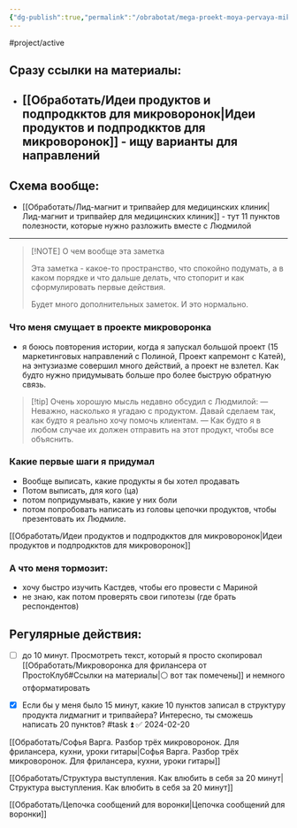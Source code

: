 ```yaml
---
{"dg-publish":true,"permalink":"/obrabotat/mega-proekt-moya-pervaya-mikrovoronka/"}
---
```




#project/active 

## Сразу ссылки на материалы:




- [[Обработать/Идеи продуктов и подпродкктов для микроворонок\|Идеи продуктов и подпродкктов для микроворонок]] - ищу варианты для направлений
	- 
<div class="transclusion internal-embed is-loaded"><div class="markdown-embed">



## Схема вообще:
<style> .container {font-family: sans-serif; text-align: center;} .button-wrapper button {z-index: 1;height: 40px; width: 100px; margin: 10px;padding: 5px;} .excalidraw .App-menu_top .buttonList { display: flex;} .excalidraw-wrapper { height: 800px; margin: 50px; position: relative;} :root[dir="ltr"] .excalidraw .layer-ui__wrapper .zen-mode-transition.App-menu_bottom--transition-left {transform: none;} </style><script src="https://cdn.jsdelivr.net/npm/react@17/umd/react.production.min.js"></script><script src="https://cdn.jsdelivr.net/npm/react-dom@17/umd/react-dom.production.min.js"></script><script type="text/javascript" src="https://cdn.jsdelivr.net/npm/@excalidraw/excalidraw@0/dist/excalidraw.production.min.js"></script><div id="Drawing_2024-02-11_1920.43.excalidraw.md1"></div><script>(function(){const InitialData={"type":"excalidraw","version":2,"source":"https://github.com/zsviczian/obsidian-excalidraw-plugin/releases/tag/2.0.20","elements":[{"type":"freedraw","version":78,"versionNonce":727088747,"isDeleted":false,"id":"bNt1-56Bc0iOdeP4lFmLt","fillStyle":"solid","strokeWidth":1,"strokeStyle":"solid","roughness":1,"opacity":100,"angle":0,"x":-267.49302534623575,"y":-139.1103182705965,"strokeColor":"#1e1e1e","backgroundColor":"transparent","width":180.79998779296875,"height":33.600006103515625,"seed":1092054255,"groupIds":["znc8EGzNA5-6f3mukq_c4"],"frameId":null,"roundness":null,"boundElements":[],"updated":1709230763499,"link":null,"locked":false,"points":[[0,0],[0,2.399993896484375],[4.79998779296875,4],[15.20001220703125,6.399993896484375],[28.79998779296875,9.600006103515625],[46.4000244140625,10.399993896484375],[68.79998779296875,12.800018310546875],[88.79998779296875,13.600006103515625],[108.79998779296875,13.600006103515625],[128.79998779296875,12.800018310546875],[155.20001220703125,8.800018310546875],[165.60003662109375,5.600006103515625],[172,3.20001220703125],[175.20001220703125,1.600006103515625],[176,1.600006103515625],[176.79998779296875,1.600006103515625],[175.20001220703125,0.800018310546875],[168,-0.79998779296875],[152.79998779296875,-4],[129.60003662109375,-8.79998779296875],[105.60003662109375,-12.79998779296875],[77.60003662109375,-17.600006103515625],[38.4000244140625,-20],[21.60003662109375,-20],[14.4000244140625,-20],[12,-19.199981689453125],[11.20001220703125,-19.199981689453125],[11.20001220703125,-18.399993896484375],[11.20001220703125,-17.600006103515625],[11.20001220703125,-16],[11.20001220703125,-15.199981689453125],[11.20001220703125,-14.399993896484375],[8.79998779296875,-13.600006103515625],[5.60003662109375,-12.79998779296875],[-0.79998779296875,-11.199981689453125],[-3.20001220703125,-10.399993896484375],[-4,-9.600006103515625],[-4,-9.600006103515625]],"lastCommittedPoint":null,"simulatePressure":true,"pressures":[]},{"type":"freedraw","version":63,"versionNonce":1148287243,"isDeleted":false,"id":"J2VRbj21RQtTRj5W2ElSR","fillStyle":"solid","strokeWidth":1,"strokeStyle":"solid","roughness":1,"opacity":100,"angle":0,"x":-267.49302534623575,"y":-139.91030606356526,"strokeColor":"#1e1e1e","backgroundColor":"transparent","width":63.20001220703125,"height":152,"seed":748287759,"groupIds":["znc8EGzNA5-6f3mukq_c4"],"frameId":null,"roundness":null,"boundElements":[],"updated":1709230763499,"link":null,"locked":false,"points":[[0,0],[0.79998779296875,3.199981689453125],[7.20001220703125,10.399993896484375],[16.79998779296875,19.199981689453125],[26.4000244140625,28],[34.4000244140625,38.399993896484375],[41.60003662109375,56.79998779296875],[45.60003662109375,73.60000610351562],[49.60003662109375,95.19998168945312],[54.4000244140625,114.39999389648438],[59.20001220703125,129.60000610351562],[60.79998779296875,136.79998779296875],[62.4000244140625,140],[63.20001220703125,143.19998168945312],[63.20001220703125,148],[63.20001220703125,150.39999389648438],[63.20001220703125,151.19998168945312],[63.20001220703125,152],[63.20001220703125,151.19998168945312],[61.60003662109375,146.39999389648438],[61.60003662109375,142.39999389648438],[61.60003662109375,140],[61.60003662109375,140]],"lastCommittedPoint":null,"simulatePressure":true,"pressures":[]},{"type":"freedraw","version":62,"versionNonce":26484651,"isDeleted":false,"id":"OVceT3Wi5DUva1kw_Y23g","fillStyle":"solid","strokeWidth":1,"strokeStyle":"solid","roughness":1,"opacity":100,"angle":0,"x":-94.693037553267,"y":-134.31029996004963,"strokeColor":"#1e1e1e","backgroundColor":"transparent","width":90.39996337890625,"height":130.39999389648438,"seed":931544367,"groupIds":["znc8EGzNA5-6f3mukq_c4"],"frameId":null,"roundness":null,"boundElements":[],"updated":1709230763499,"link":null,"locked":false,"points":[[0,0],[-1.5999755859375,0],[-5.5999755859375,3.199981689453125],[-15.199951171875,14.399993896484375],[-24.79998779296875,24],[-35.199951171875,33.5999755859375],[-46.39996337890625,44],[-58.39996337890625,56],[-69.5999755859375,67.19998168945312],[-78.39996337890625,78.39999389648438],[-84,87.19998168945312],[-88,95.19998168945312],[-89.5999755859375,104],[-90.39996337890625,110.39999389648438],[-90.39996337890625,118.39999389648438],[-90.39996337890625,124],[-90.39996337890625,128.79998779296875],[-90.39996337890625,130.39999389648438],[-90.39996337890625,129.5999755859375],[-90.39996337890625,128.79998779296875],[-90.39996337890625,128],[-90.39996337890625,128]],"lastCommittedPoint":null,"simulatePressure":true,"pressures":[]},{"type":"freedraw","version":59,"versionNonce":1558770251,"isDeleted":false,"id":"k5-iIWLjIYzZL2wN9Nl0W","fillStyle":"solid","strokeWidth":1,"strokeStyle":"solid","roughness":1,"opacity":100,"angle":0,"x":-188.2930131392045,"y":0.8896817294034918,"strokeColor":"#1e1e1e","backgroundColor":"transparent","width":26.4000244140625,"height":20.79998779296875,"seed":1162133327,"groupIds":["znc8EGzNA5-6f3mukq_c4"],"frameId":null,"roundness":null,"boundElements":[],"updated":1709230763499,"link":null,"locked":false,"points":[[0,0],[-3.20001220703125,2.399993896484375],[-8.79998779296875,7.20001220703125],[-16,13.600006103515625],[-18.4000244140625,15.20001220703125],[-18.4000244140625,16],[-18.4000244140625,16.800018310546875],[-18.4000244140625,17.600006103515625],[-17.5999755859375,17.600006103515625],[-12,14.399993896484375],[-4,8.800018310546875],[2.4000244140625,2.399993896484375],[6.4000244140625,-0.79998779296875],[8,-2.399993896484375],[8,-3.199981689453125],[7.20001220703125,-3.199981689453125],[5.5999755859375,-3.199981689453125],[4.79998779296875,-3.199981689453125],[4.79998779296875,-3.199981689453125]],"lastCommittedPoint":null,"simulatePressure":true,"pressures":[]},{"type":"freedraw","version":109,"versionNonce":659189995,"isDeleted":false,"id":"MV0SRWxvcLf5JeDe1qS2_","fillStyle":"solid","strokeWidth":1,"strokeStyle":"solid","roughness":1,"opacity":100,"angle":0,"x":-50.693037553267004,"y":-139.1103182705965,"strokeColor":"#1e1e1e","backgroundColor":"transparent","width":180.79998779296875,"height":33.600006103515625,"seed":1420096865,"groupIds":["znc8EGzNA5-6f3mukq_c4"],"frameId":null,"roundness":null,"boundElements":[],"updated":1709230763499,"link":null,"locked":false,"points":[[0,0],[0,2.399993896484375],[4.79998779296875,4],[15.20001220703125,6.399993896484375],[28.79998779296875,9.600006103515625],[46.4000244140625,10.399993896484375],[68.79998779296875,12.800018310546875],[88.79998779296875,13.600006103515625],[108.79998779296875,13.600006103515625],[128.79998779296875,12.800018310546875],[155.20001220703125,8.800018310546875],[165.60003662109375,5.600006103515625],[172,3.20001220703125],[175.20001220703125,1.600006103515625],[176,1.600006103515625],[176.79998779296875,1.600006103515625],[175.20001220703125,0.800018310546875],[168,-0.79998779296875],[152.79998779296875,-4],[129.60003662109375,-8.79998779296875],[105.60003662109375,-12.79998779296875],[77.60003662109375,-17.600006103515625],[38.4000244140625,-20],[21.60003662109375,-20],[14.4000244140625,-20],[12,-19.199981689453125],[11.20001220703125,-19.199981689453125],[11.20001220703125,-18.399993896484375],[11.20001220703125,-17.600006103515625],[11.20001220703125,-16],[11.20001220703125,-15.199981689453125],[11.20001220703125,-14.399993896484375],[8.79998779296875,-13.600006103515625],[5.60003662109375,-12.79998779296875],[-0.79998779296875,-11.199981689453125],[-3.20001220703125,-10.399993896484375],[-4,-9.600006103515625],[-4,-9.600006103515625]],"lastCommittedPoint":null,"simulatePressure":true,"pressures":[]},{"type":"freedraw","version":94,"versionNonce":843258763,"isDeleted":false,"id":"6-dUSlDT4Qd-Ih30-TbJu","fillStyle":"solid","strokeWidth":1,"strokeStyle":"solid","roughness":1,"opacity":100,"angle":0,"x":-50.693037553267004,"y":-139.91030606356526,"strokeColor":"#1e1e1e","backgroundColor":"transparent","width":63.20001220703125,"height":152,"seed":1577165121,"groupIds":["znc8EGzNA5-6f3mukq_c4"],"frameId":null,"roundness":null,"boundElements":[],"updated":1709230763499,"link":null,"locked":false,"points":[[0,0],[0.79998779296875,3.199981689453125],[7.20001220703125,10.399993896484375],[16.79998779296875,19.199981689453125],[26.4000244140625,28],[34.4000244140625,38.399993896484375],[41.60003662109375,56.79998779296875],[45.60003662109375,73.60000610351562],[49.60003662109375,95.19998168945312],[54.4000244140625,114.39999389648438],[59.20001220703125,129.60000610351562],[60.79998779296875,136.79998779296875],[62.4000244140625,140],[63.20001220703125,143.19998168945312],[63.20001220703125,148],[63.20001220703125,150.39999389648438],[63.20001220703125,151.19998168945312],[63.20001220703125,152],[63.20001220703125,151.19998168945312],[61.60003662109375,146.39999389648438],[61.60003662109375,142.39999389648438],[61.60003662109375,140],[61.60003662109375,140]],"lastCommittedPoint":null,"simulatePressure":true,"pressures":[]},{"type":"freedraw","version":93,"versionNonce":973959723,"isDeleted":false,"id":"hZiFTx_ySdVIIPfJZKt6E","fillStyle":"solid","strokeWidth":1,"strokeStyle":"solid","roughness":1,"opacity":100,"angle":0,"x":122.10695023970175,"y":-134.31029996004963,"strokeColor":"#1e1e1e","backgroundColor":"transparent","width":90.39996337890625,"height":130.39999389648438,"seed":312332577,"groupIds":["znc8EGzNA5-6f3mukq_c4"],"frameId":null,"roundness":null,"boundElements":[],"updated":1709230763499,"link":null,"locked":false,"points":[[0,0],[-1.5999755859375,0],[-5.5999755859375,3.199981689453125],[-15.199951171875,14.399993896484375],[-24.79998779296875,24],[-35.199951171875,33.5999755859375],[-46.39996337890625,44],[-58.39996337890625,56],[-69.5999755859375,67.19998168945312],[-78.39996337890625,78.39999389648438],[-84,87.19998168945312],[-88,95.19998168945312],[-89.5999755859375,104],[-90.39996337890625,110.39999389648438],[-90.39996337890625,118.39999389648438],[-90.39996337890625,124],[-90.39996337890625,128.79998779296875],[-90.39996337890625,130.39999389648438],[-90.39996337890625,129.5999755859375],[-90.39996337890625,128.79998779296875],[-90.39996337890625,128],[-90.39996337890625,128]],"lastCommittedPoint":null,"simulatePressure":true,"pressures":[]},{"type":"freedraw","version":90,"versionNonce":261354699,"isDeleted":false,"id":"n3veGepN7xOb1_QYmvv7g","fillStyle":"solid","strokeWidth":1,"strokeStyle":"solid","roughness":1,"opacity":100,"angle":0,"x":28.506974653764246,"y":0.8896817294034918,"strokeColor":"#1e1e1e","backgroundColor":"transparent","width":26.4000244140625,"height":20.79998779296875,"seed":1743324417,"groupIds":["znc8EGzNA5-6f3mukq_c4"],"frameId":null,"roundness":null,"boundElements":[],"updated":1709230763499,"link":null,"locked":false,"points":[[0,0],[-3.20001220703125,2.399993896484375],[-8.79998779296875,7.20001220703125],[-16,13.600006103515625],[-18.4000244140625,15.20001220703125],[-18.4000244140625,16],[-18.4000244140625,16.800018310546875],[-18.4000244140625,17.600006103515625],[-17.5999755859375,17.600006103515625],[-12,14.399993896484375],[-4,8.800018310546875],[2.4000244140625,2.399993896484375],[6.4000244140625,-0.79998779296875],[8,-2.399993896484375],[8,-3.199981689453125],[7.20001220703125,-3.199981689453125],[5.5999755859375,-3.199981689453125],[4.79998779296875,-3.199981689453125],[4.79998779296875,-3.199981689453125]],"lastCommittedPoint":null,"simulatePressure":true,"pressures":[]},{"type":"freedraw","version":140,"versionNonce":40969067,"isDeleted":false,"id":"L_TYD4fS33pUic0gEJxNQ","fillStyle":"solid","strokeWidth":1,"strokeStyle":"solid","roughness":1,"opacity":100,"angle":0,"x":153.30702348188925,"y":-139.1103182705965,"strokeColor":"#1e1e1e","backgroundColor":"transparent","width":180.79998779296875,"height":33.600006103515625,"seed":1415896911,"groupIds":["znc8EGzNA5-6f3mukq_c4"],"frameId":null,"roundness":null,"boundElements":[],"updated":1709230763499,"link":null,"locked":false,"points":[[0,0],[0,2.399993896484375],[4.79998779296875,4],[15.20001220703125,6.399993896484375],[28.79998779296875,9.600006103515625],[46.4000244140625,10.399993896484375],[68.79998779296875,12.800018310546875],[88.79998779296875,13.600006103515625],[108.79998779296875,13.600006103515625],[128.79998779296875,12.800018310546875],[155.20001220703125,8.800018310546875],[165.60003662109375,5.600006103515625],[172,3.20001220703125],[175.20001220703125,1.600006103515625],[176,1.600006103515625],[176.79998779296875,1.600006103515625],[175.20001220703125,0.800018310546875],[168,-0.79998779296875],[152.79998779296875,-4],[129.60003662109375,-8.79998779296875],[105.60003662109375,-12.79998779296875],[77.60003662109375,-17.600006103515625],[38.4000244140625,-20],[21.60003662109375,-20],[14.4000244140625,-20],[12,-19.199981689453125],[11.20001220703125,-19.199981689453125],[11.20001220703125,-18.399993896484375],[11.20001220703125,-17.600006103515625],[11.20001220703125,-16],[11.20001220703125,-15.199981689453125],[11.20001220703125,-14.399993896484375],[8.79998779296875,-13.600006103515625],[5.60003662109375,-12.79998779296875],[-0.79998779296875,-11.199981689453125],[-3.20001220703125,-10.399993896484375],[-4,-9.600006103515625],[-4,-9.600006103515625]],"lastCommittedPoint":null,"simulatePressure":true,"pressures":[]},{"type":"freedraw","version":125,"versionNonce":183467531,"isDeleted":false,"id":"9MKguKBmfUX798I5HKL1R","fillStyle":"solid","strokeWidth":1,"strokeStyle":"solid","roughness":1,"opacity":100,"angle":0,"x":153.30702348188925,"y":-139.91030606356526,"strokeColor":"#1e1e1e","backgroundColor":"transparent","width":63.20001220703125,"height":152,"seed":776609135,"groupIds":["znc8EGzNA5-6f3mukq_c4"],"frameId":null,"roundness":null,"boundElements":[],"updated":1709230763499,"link":null,"locked":false,"points":[[0,0],[0.79998779296875,3.199981689453125],[7.20001220703125,10.399993896484375],[16.79998779296875,19.199981689453125],[26.4000244140625,28],[34.4000244140625,38.399993896484375],[41.60003662109375,56.79998779296875],[45.60003662109375,73.60000610351562],[49.60003662109375,95.19998168945312],[54.4000244140625,114.39999389648438],[59.20001220703125,129.60000610351562],[60.79998779296875,136.79998779296875],[62.4000244140625,140],[63.20001220703125,143.19998168945312],[63.20001220703125,148],[63.20001220703125,150.39999389648438],[63.20001220703125,151.19998168945312],[63.20001220703125,152],[63.20001220703125,151.19998168945312],[61.60003662109375,146.39999389648438],[61.60003662109375,142.39999389648438],[61.60003662109375,140],[61.60003662109375,140]],"lastCommittedPoint":null,"simulatePressure":true,"pressures":[]},{"type":"freedraw","version":124,"versionNonce":873039019,"isDeleted":false,"id":"nsnM99HZn8gtb6OnL9OxA","fillStyle":"solid","strokeWidth":1,"strokeStyle":"solid","roughness":1,"opacity":100,"angle":0,"x":326.107011274858,"y":-134.31029996004963,"strokeColor":"#1e1e1e","backgroundColor":"transparent","width":90.39996337890625,"height":130.39999389648438,"seed":824350607,"groupIds":["znc8EGzNA5-6f3mukq_c4"],"frameId":null,"roundness":null,"boundElements":[],"updated":1709230763499,"link":null,"locked":false,"points":[[0,0],[-1.5999755859375,0],[-5.5999755859375,3.199981689453125],[-15.199951171875,14.399993896484375],[-24.79998779296875,24],[-35.199951171875,33.5999755859375],[-46.39996337890625,44],[-58.39996337890625,56],[-69.5999755859375,67.19998168945312],[-78.39996337890625,78.39999389648438],[-84,87.19998168945312],[-88,95.19998168945312],[-89.5999755859375,104],[-90.39996337890625,110.39999389648438],[-90.39996337890625,118.39999389648438],[-90.39996337890625,124],[-90.39996337890625,128.79998779296875],[-90.39996337890625,130.39999389648438],[-90.39996337890625,129.5999755859375],[-90.39996337890625,128.79998779296875],[-90.39996337890625,128],[-90.39996337890625,128]],"lastCommittedPoint":null,"simulatePressure":true,"pressures":[]},{"type":"freedraw","version":121,"versionNonce":1164556107,"isDeleted":false,"id":"uMglRUTNyUDQZ3mpwvQ26","fillStyle":"solid","strokeWidth":1,"strokeStyle":"solid","roughness":1,"opacity":100,"angle":0,"x":232.5070356889205,"y":0.8896817294034918,"strokeColor":"#1e1e1e","backgroundColor":"transparent","width":26.4000244140625,"height":20.79998779296875,"seed":1395051951,"groupIds":["znc8EGzNA5-6f3mukq_c4"],"frameId":null,"roundness":null,"boundElements":[],"updated":1709230763499,"link":null,"locked":false,"points":[[0,0],[-3.20001220703125,2.399993896484375],[-8.79998779296875,7.20001220703125],[-16,13.600006103515625],[-18.4000244140625,15.20001220703125],[-18.4000244140625,16],[-18.4000244140625,16.800018310546875],[-18.4000244140625,17.600006103515625],[-17.5999755859375,17.600006103515625],[-12,14.399993896484375],[-4,8.800018310546875],[2.4000244140625,2.399993896484375],[6.4000244140625,-0.79998779296875],[8,-2.399993896484375],[8,-3.199981689453125],[7.20001220703125,-3.199981689453125],[5.5999755859375,-3.199981689453125],[4.79998779296875,-3.199981689453125],[4.79998779296875,-3.199981689453125]],"lastCommittedPoint":null,"simulatePressure":true,"pressures":[]},{"type":"freedraw","version":180,"versionNonce":761959915,"isDeleted":false,"id":"KEInKNH63O4Q_AqbpkaFp","fillStyle":"solid","strokeWidth":1,"strokeStyle":"solid","roughness":1,"opacity":100,"angle":0,"x":369.30702348188925,"y":-139.1103182705965,"strokeColor":"#1e1e1e","backgroundColor":"transparent","width":180.79998779296875,"height":33.600006103515625,"seed":2030132463,"groupIds":["znc8EGzNA5-6f3mukq_c4"],"frameId":null,"roundness":null,"boundElements":[],"updated":1709230763499,"link":null,"locked":false,"points":[[0,0],[0,2.399993896484375],[4.79998779296875,4],[15.20001220703125,6.399993896484375],[28.79998779296875,9.600006103515625],[46.4000244140625,10.399993896484375],[68.79998779296875,12.800018310546875],[88.79998779296875,13.600006103515625],[108.79998779296875,13.600006103515625],[128.79998779296875,12.800018310546875],[155.20001220703125,8.800018310546875],[165.60003662109375,5.600006103515625],[172,3.20001220703125],[175.20001220703125,1.600006103515625],[176,1.600006103515625],[176.79998779296875,1.600006103515625],[175.20001220703125,0.800018310546875],[168,-0.79998779296875],[152.79998779296875,-4],[129.60003662109375,-8.79998779296875],[105.60003662109375,-12.79998779296875],[77.60003662109375,-17.600006103515625],[38.4000244140625,-20],[21.60003662109375,-20],[14.4000244140625,-20],[12,-19.199981689453125],[11.20001220703125,-19.199981689453125],[11.20001220703125,-18.399993896484375],[11.20001220703125,-17.600006103515625],[11.20001220703125,-16],[11.20001220703125,-15.199981689453125],[11.20001220703125,-14.399993896484375],[8.79998779296875,-13.600006103515625],[5.60003662109375,-12.79998779296875],[-0.79998779296875,-11.199981689453125],[-3.20001220703125,-10.399993896484375],[-4,-9.600006103515625],[-4,-9.600006103515625]],"lastCommittedPoint":null,"simulatePressure":true,"pressures":[]},{"type":"freedraw","version":165,"versionNonce":722903179,"isDeleted":false,"id":"HhFc3Z1SfVcl56R6dQ6LK","fillStyle":"solid","strokeWidth":1,"strokeStyle":"solid","roughness":1,"opacity":100,"angle":0,"x":369.30702348188925,"y":-139.91030606356526,"strokeColor":"#1e1e1e","backgroundColor":"transparent","width":63.20001220703125,"height":152,"seed":2023822287,"groupIds":["znc8EGzNA5-6f3mukq_c4"],"frameId":null,"roundness":null,"boundElements":[],"updated":1709230763499,"link":null,"locked":false,"points":[[0,0],[0.79998779296875,3.199981689453125],[7.20001220703125,10.399993896484375],[16.79998779296875,19.199981689453125],[26.4000244140625,28],[34.4000244140625,38.399993896484375],[41.60003662109375,56.79998779296875],[45.60003662109375,73.60000610351562],[49.60003662109375,95.19998168945312],[54.4000244140625,114.39999389648438],[59.20001220703125,129.60000610351562],[60.79998779296875,136.79998779296875],[62.4000244140625,140],[63.20001220703125,143.19998168945312],[63.20001220703125,148],[63.20001220703125,150.39999389648438],[63.20001220703125,151.19998168945312],[63.20001220703125,152],[63.20001220703125,151.19998168945312],[61.60003662109375,146.39999389648438],[61.60003662109375,142.39999389648438],[61.60003662109375,140],[61.60003662109375,140]],"lastCommittedPoint":null,"simulatePressure":true,"pressures":[]},{"type":"freedraw","version":164,"versionNonce":942167851,"isDeleted":false,"id":"8cCa2haYpyqJzB_4Y99eC","fillStyle":"solid","strokeWidth":1,"strokeStyle":"solid","roughness":1,"opacity":100,"angle":0,"x":542.107011274858,"y":-134.31029996004963,"strokeColor":"#1e1e1e","backgroundColor":"transparent","width":90.39996337890625,"height":130.39999389648438,"seed":1037702863,"groupIds":["znc8EGzNA5-6f3mukq_c4"],"frameId":null,"roundness":null,"boundElements":[],"updated":1709230763499,"link":null,"locked":false,"points":[[0,0],[-1.5999755859375,0],[-5.5999755859375,3.199981689453125],[-15.199951171875,14.399993896484375],[-24.79998779296875,24],[-35.199951171875,33.5999755859375],[-46.39996337890625,44],[-58.39996337890625,56],[-69.5999755859375,67.19998168945312],[-78.39996337890625,78.39999389648438],[-84,87.19998168945312],[-88,95.19998168945312],[-89.5999755859375,104],[-90.39996337890625,110.39999389648438],[-90.39996337890625,118.39999389648438],[-90.39996337890625,124],[-90.39996337890625,128.79998779296875],[-90.39996337890625,130.39999389648438],[-90.39996337890625,129.5999755859375],[-90.39996337890625,128.79998779296875],[-90.39996337890625,128],[-90.39996337890625,128]],"lastCommittedPoint":null,"simulatePressure":true,"pressures":[]},{"type":"freedraw","version":161,"versionNonce":856308171,"isDeleted":false,"id":"wTmwE3936YxNbSCAi5sXs","fillStyle":"solid","strokeWidth":1,"strokeStyle":"solid","roughness":1,"opacity":100,"angle":0,"x":448.5070356889205,"y":0.8896817294034918,"strokeColor":"#1e1e1e","backgroundColor":"transparent","width":26.4000244140625,"height":20.79998779296875,"seed":842327983,"groupIds":["znc8EGzNA5-6f3mukq_c4"],"frameId":null,"roundness":null,"boundElements":[],"updated":1709230763499,"link":null,"locked":false,"points":[[0,0],[-3.20001220703125,2.399993896484375],[-8.79998779296875,7.20001220703125],[-16,13.600006103515625],[-18.4000244140625,15.20001220703125],[-18.4000244140625,16],[-18.4000244140625,16.800018310546875],[-18.4000244140625,17.600006103515625],[-17.5999755859375,17.600006103515625],[-12,14.399993896484375],[-4,8.800018310546875],[2.4000244140625,2.399993896484375],[6.4000244140625,-0.79998779296875],[8,-2.399993896484375],[8,-3.199981689453125],[7.20001220703125,-3.199981689453125],[5.5999755859375,-3.199981689453125],[4.79998779296875,-3.199981689453125],[4.79998779296875,-3.199981689453125]],"lastCommittedPoint":null,"simulatePressure":true,"pressures":[]},{"id":"dGwHvKDg","type":"text","x":-267.5922372289186,"y":-386.15392535198,"width":668.0518798828125,"height":90,"angle":0,"strokeColor":"#1e1e1e","backgroundColor":"transparent","fillStyle":"solid","strokeWidth":1,"strokeStyle":"solid","roughness":1,"opacity":100,"groupIds":[],"frameId":null,"roundness":null,"seed":351772074,"version":230,"versionNonce":236579318,"isDeleted":false,"boundElements":null,"updated":1709426011403,"link":null,"locked":false,"text":"Я хочу, чтобы люди попадали ко мне \nчерез различные микроворонки","rawText":"Я хочу, чтобы люди попадали ко мне \nчерез различные микроворонки","fontSize":36,"fontFamily":1,"textAlign":"left","verticalAlign":"top","baseline":77,"containerId":null,"originalText":"Я хочу, чтобы люди попадали ко мне \nчерез различные микроворонки","lineHeight":1.25},{"id":"QNfIKTPw","type":"text","x":-230.2856629999668,"y":-201.43515189690413,"width":105.32792663574219,"height":40,"angle":0,"strokeColor":"#1e1e1e","backgroundColor":"transparent","fillStyle":"solid","strokeWidth":1,"strokeStyle":"solid","roughness":1,"opacity":100,"groupIds":[],"frameId":null,"roundness":null,"seed":1818822646,"version":377,"versionNonce":813963882,"isDeleted":false,"boundElements":null,"updated":1709426032384,"link":null,"locked":false,"text":"Медицинские \nсайты","rawText":"Медицинские \nсайты","fontSize":16,"fontFamily":1,"textAlign":"left","verticalAlign":"top","baseline":33,"containerId":null,"originalText":"Медицинские \nсайты","lineHeight":1.25},{"id":"TA0lYxzn","type":"text","x":-9.943736871357714,"y":-202.6010457759619,"width":66.79991149902344,"height":20,"angle":0,"strokeColor":"#1e1e1e","backgroundColor":"transparent","fillStyle":"solid","strokeWidth":1,"strokeStyle":"solid","roughness":1,"opacity":100,"groupIds":[],"frameId":null,"roundness":null,"seed":1825996010,"version":430,"versionNonce":1334550198,"isDeleted":false,"boundElements":null,"updated":1709426052996,"link":null,"locked":false,"text":"Лендинги","rawText":"Лендинги","fontSize":16,"fontFamily":1,"textAlign":"left","verticalAlign":"top","baseline":13,"containerId":null,"originalText":"Лендинги","lineHeight":1.25},{"id":"MNyv2SGe","type":"text","x":182.99460862725243,"y":-202.6010457759619,"width":116.71990966796875,"height":40,"angle":0,"strokeColor":"#1e1e1e","backgroundColor":"transparent","fillStyle":"solid","strokeWidth":1,"strokeStyle":"solid","roughness":1,"opacity":100,"groupIds":[],"frameId":null,"roundness":null,"seed":2142615478,"version":509,"versionNonce":1231767210,"isDeleted":false,"boundElements":null,"updated":1709426080097,"link":null,"locked":false,"text":"Контекст для\nпроизводителей","rawText":"Контекст для\nпроизводителей","fontSize":16,"fontFamily":1,"textAlign":"left","verticalAlign":"top","baseline":33,"containerId":null,"originalText":"Контекст для\nпроизводителей","lineHeight":1.25},{"id":"ChYfAQ6X","type":"text","x":390.87509025718896,"y":-202.6010457759619,"width":116.71990966796875,"height":40,"angle":0,"strokeColor":"#1e1e1e","backgroundColor":"transparent","fillStyle":"solid","strokeWidth":1,"strokeStyle":"solid","roughness":1,"opacity":100,"groupIds":[],"frameId":null,"roundness":null,"seed":715754870,"version":542,"versionNonce":1631058986,"isDeleted":false,"boundElements":null,"updated":1709426081055,"link":null,"locked":false,"text":"Контекст для\nпроизводителей","rawText":"Контекст для\nпроизводителей","fontSize":16,"fontFamily":1,"textAlign":"left","verticalAlign":"top","baseline":33,"containerId":null,"originalText":"Контекст для\nпроизводителей","lineHeight":1.25}],"appState":{"theme":"dark","viewBackgroundColor":"#ffffff","currentItemStrokeColor":"#1e1e1e","currentItemBackgroundColor":"transparent","currentItemFillStyle":"solid","currentItemStrokeWidth":1,"currentItemStrokeStyle":"solid","currentItemRoughness":1,"currentItemOpacity":100,"currentItemFontFamily":1,"currentItemFontSize":16,"currentItemTextAlign":"left","currentItemStartArrowhead":null,"currentItemEndArrowhead":"arrow","scrollX":247.11533868970514,"scrollY":450.64984717137384,"zoom":{"value":1.0497021352763423},"currentItemRoundness":"round","gridSize":null,"gridColor":{"Bold":"#C9C9C9FF","Regular":"#EDEDEDFF"},"currentStrokeOptions":null,"previousGridSize":null,"frameRendering":{"enabled":true,"clip":true,"name":true,"outline":true}},"files":{}};InitialData.scrollToContent=true;App=()=>{const e=React.useRef(null),t=React.useRef(null),[n,i]=React.useState({width:void 0,height:void 0});return React.useEffect(()=>{i({width:t.current.getBoundingClientRect().width,height:t.current.getBoundingClientRect().height});const e=()=>{i({width:t.current.getBoundingClientRect().width,height:t.current.getBoundingClientRect().height})};return window.addEventListener("resize",e),()=>window.removeEventListener("resize",e)},[t]),React.createElement(React.Fragment,null,React.createElement("div",{className:"excalidraw-wrapper",ref:t},React.createElement(ExcalidrawLib.Excalidraw,{ref:e,width:n.width,height:n.height,initialData:InitialData,viewModeEnabled:!0,zenModeEnabled:!0,gridModeEnabled:!1})))},excalidrawWrapper=document.getElementById("Drawing_2024-02-11_1920.43.excalidraw.md1");ReactDOM.render(React.createElement(App),excalidrawWrapper);})();</script>


</div></div>

- [[Обработать/Лид-магнит и трипвайер для медицинских клиник\|Лид-магнит и трипвайер для медицинских клиник]] - тут  11 пунктов полезности, которые нужно разложить вместе с Людмилой






---


> [!NOTE] О чем вообще эта заметка
> 
> Эта заметка - какое-то пространство, что спокойно подумать, а в каком порядке и что дальше делать, что стопорит и как сформулировать первые действия.
>
>Будет много дополнительных заметок. И это нормально.

### Что меня смущает в проекте микроворонка 
- я боюсь повторения истории, когда я запускал большой проект (15 маркетинговых направлений с Полиной, Проект капремонт с Катей), на энтузиазме совершил много действий, а проект не взлетел. Как будто нужно придумывать больше про более быструю обратную связь.

> [!tip] Очень хорошую мысль недавно обсудил с Людмилой:
> — Неважно, насколько я угадаю с продуктом. Давай сделаем так, как будто я реально хочу помочь клиентам.
> — Как будто я в любом случае их должен отправить на этот продукт, чтобы все объяснить.

### Какие первые шаги я придумал
- Вообще выписать, какие продукты я бы хотел продавать
- Потом выписать, для кого (ца)
- потом попридумывать, какие у них боли
- потом попробовать написать из головы цепочки продуктов, чтобы презентовать их Людмиле. 

[[Обработать/Идеи продуктов и подпродкктов для микроворонок\|Идеи продуктов и подпродкктов для микроворонок]]

### А что меня тормозит:
- хочу быстро изучить Кастдев, чтобы его провести с Мариной
- не знаю, как потом проверять свои гипотезы (где брать респондентов)

## Регулярные действия:
- [ ] до 10 минут. Просмотреть текст, который я просто скопировал [[Обработать/Микроворонка для фрилансера от ПростоКлуб#Ссылки на материалы\|⚪ вот так помечены]] и немного отформатировать 
- [x] Если бы у меня было 15 минут, какие 10 пунктов записал в структуру продукта лидмагнит и трипвайера? Интересно, ты сможешь написать 20 пунктов? #task ⏫ ✅ 2024-02-20



[[Обработать/Софья Варга. Разбор трёх микроворонок. Для фрилансера, кухни, уроки гитары\|Софья Варга. Разбор трёх микроворонок. Для фрилансера, кухни, уроки гитары]]



[[Обработать/Структура выступления. Как влюбить в себя за 20 минут\|Структура выступления. Как влюбить в себя за 20 минут]]






[[Обработать/Цепочка сообщений для воронки\|Цепочка сообщений для воронки]]